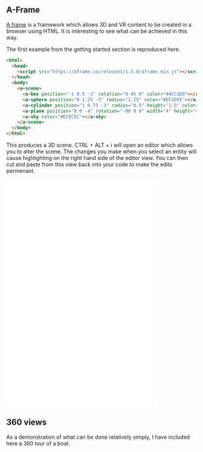 ## A-Frame

[A frame](https://aframe.io/) is a framework which allows 3D and VR content to be created in a browser using HTML.  It is interesting to see what can be achieved in this way.

The first example from the getting started section is reproduced here.

```html
<html>
  <head>
    <script src="https://aframe.io/releases/1.3.0/aframe.min.js"></script>
  </head>
  <body>
    <a-scene>
      <a-box position="-1 0.5 -3" rotation="0 45 0" color="#4CC3D9"></a-box>
      <a-sphere position="0 1.25 -5" radius="1.25" color="#EF2D5E"></a-sphere>
      <a-cylinder position="1 0.75 -3" radius="0.5" height="1.5" color="#FFC65D"></a-cylinder>
      <a-plane position="0 0 -4" rotation="-90 0 0" width="4" height="4" color="#7BC8A4"></a-plane>
      <a-sky color="#ECECEC"></a-sky>
    </a-scene>
  </body>
</html>
```

This produces a 3D scene.  CTRL + ALT + i will open an editor which allows you to alter the scene.  The changes you make when you select an entity will cause highlighting on the right hand side of the editor view.  You can then cut and paste from this view back into your code to make the edits permenant. 

<iframe 
    height="600" 
    width="80%" 
    scrolling="no" 
    title="aframe.html" 
    src="Block_1/section_5/public_aframe/index.html" 
    frameborder="no" 
    loading="lazy" 
    allowtransparency="true" 
    allowfullscreen="true">
</iframe>


## 360 views

As a demonstration of what can be done relatively simply, I have included here a 360 tour of a boat.

